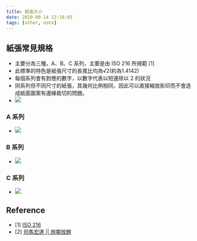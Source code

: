 ```yaml
---
title: 紙張大小
date: 2020-09-14 22:16:03
tags: [other, note]
---
```


## 紙張常見規格
- 主要分為三種，A、B、C 系列，主要是由 ISO 216 所規範 [1]
- 此標準的特色是紙張尺寸的長寬比均為√2(約為1.4142)
- 每個系列會有對應的數字，以數字代表以短邊除以 2 的狀況
- 同系列但不同尺寸的紙張，其幾何比例相同，因此可以直接縮放影印而不會造成紙面圖案有邊緣裁切的問題。
- ![](https://pic.pimg.tw/hondayellow/1476245024-2549991408_n.jpg)

<!--more-->

### A 系列
- ![](https://pic.pimg.tw/hondayellow/1476244969-3969289826_n.png)
### B 系列
- ![](https://pic.pimg.tw/hondayellow/1476244973-2887215684_n.png)
### C 系列
- ![](https://pic.pimg.tw/hondayellow/1476244976-1399473657_n.png)


## Reference
- [1] [ISO 216](https://hondayellow.pixnet.net/blog/post/334898384-%E7%B4%99%E5%BC%B5%E5%B8%B8%E7%94%A8%E8%A6%8F%E6%A0%BC-a0-a1-a2-a3-a4-a5-a6-a7-a8-%E5%B0%BA%E5%AF%B8-%E5%A4%A7%E5%B0%8F-)
- [2] [司馬宏達 || 旅嚼放題](https://zh.wikipedia.org/wiki/ISO_216)